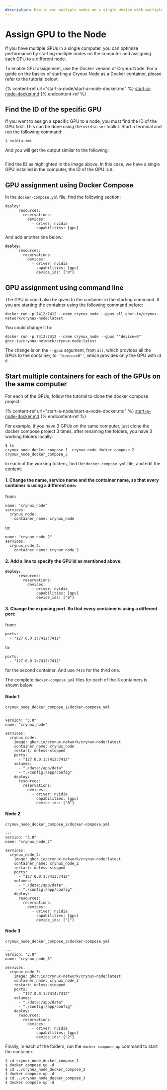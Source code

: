 ```yaml
---
description: How to run multiple nodes on a single device with multiple GPUs
---
```


# Assign GPU to the Node

If you have multiple GPUs in a single computer, you can optimize performance by starting multiple nodes on the computer and assigning each GPU to a different node.

To enable GPU assignment, use the Docker version of Crynux Node. For a guide on the basics of starting a Crynux Node as a Docker container, please refer to the tutorial below:

{% content-ref url="start-a-node/start-a-node-docker.md" %}
[start-a-node-docker.md](start-a-node/start-a-node-docker.md)
{% endcontent-ref %}

## Find the ID of the specific GPU

If you want to assign a specific GPU to a node, you must find the ID of the GPU first. This can be done using the `nvidia-smi` toolkit. Start a terminal and run the following command:

```
$ nvidia-smi
```

And you will get the output similar to the following:

<figure><img src="../.gitbook/assets/image (2).png" alt=""><figcaption></figcaption></figure>

Find the ID as highlighted in the image above. In this case, we have a single GPU installed in the computer, the ID of the GPU is `0`.&#x20;

## GPU assignment using Docker Compose

In the `docker-compose.yml` file, find the following section:

```
deploy:
      resources:
        reservations:
          devices:
            - driver: nvidia
              capabilities: [gpu]
```

And add another line below:

<pre><code><strong>deploy:
</strong>      resources:
        reservations:
          devices:
            - driver: nvidia
              capabilities: [gpu]
              device_ids: ["0"]
</code></pre>

## GPU assignment using command line

The GPU id could also be given to the container in the starting command. If you are starting the container using the following command before:

```
docker run -p 7412:7412 --name crynux_node --gpus all ghcr.io/crynux-network/crynux-node:latest
```

You could change it to:

```
docker run -p 7412:7412 --name crynux_node --gpus '"device=0"' ghcr.io/crynux-network/crynux-node:latest
```

The change is on the `--gpus` argument, from `all`, which provides all the GPUs to the container, to `'"device=0"'`, which provides only the GPU with id `0`.

## Start multiple containers for each of the GPUs on the same computer

For each of the GPUs, follow the tutorial to clone the docker compose project:

{% content-ref url="start-a-node/start-a-node-docker.md" %}
[start-a-node-docker.md](start-a-node/start-a-node-docker.md)
{% endcontent-ref %}

For example, if you have 3 GPUs on the same computer, just clone the docker compose project 3 times, after renaming the folders, you have 3 working folders locally:

```
$ ls
crynux_node_docker_compose_1  crynux_node_docker_compose_2  crynux_node_docker_compose_3
```

In each of the working folders, find the `docker-compose.yml` file, and edit the content:

#### 1. Change the name, service name and the container name, so that every container is using a different one:

&#x20;from:

```
name: "crynux_node"
services:
  crynux_node:
    container_name: crynux_node
```

to:

```
name: "crynux_node_2"
services:
  crynux_node_2:
    container_name: crynux_node_2
```

#### 2. Add a line to specify the GPU id as mentioned above:

<pre><code><strong>deploy:
</strong>      resources:
        reservations:
          devices:
            - driver: nvidia
              capabilities: [gpu]
              device_ids: ["0"]
</code></pre>

#### 3. Change the exposing port. So that every container is using a different port:

from:

```
ports:
  - "127.0.0.1:7412:7412"
```

to:

```
ports:
  - "127.0.0.1:7413:7412"
```

for the second container.  And use `7414` for the third one.

The complete `docker-compose.yml` files for each of the 3 containers is shown below:

#### Node 1

`crynux_node_docker_compose_1/docker-compose.yml`

```
---
version: "3.8"
name: "crynux_node"

services:
  crynux_node:
    image: ghcr.io/crynux-network/crynux-node:latest
    container_name: crynux_node
    restart: unless-stopped
    ports:
      - "127.0.0.1:7412:7412"
    volumes:
      - "./data:/app/data"
      - "./config:/app/config"
    deploy:
      resources:
        reservations:
          devices:
            - driver: nvidia
              capabilities: [gpu]
              device_ids: ["0"]
```

#### Node 2

`crynux_node_docker_compose_2/docker-compose.yml`

```
---
version: "3.8"
name: "crynux_node_2"

services:
  crynux_node_2:
    image: ghcr.io/crynux-network/crynux-node:latest
    container_name: crynux_node_2
    restart: unless-stopped
    ports:
      - "127.0.0.1:7413:7412"
    volumes:
      - "./data:/app/data"
      - "./config:/app/config"
    deploy:
      resources:
        reservations:
          devices:
            - driver: nvidia
              capabilities: [gpu]
              device_ids: ["1"]
```

#### Node 3

`crynux_node_docker_compose_3/docker-compose.yml`

```
---
version: "3.8"
name: "crynux_node_3"

services:
  crynux_node_3:
    image: ghcr.io/crynux-network/crynux-node:latest
    container_name: crynux_node_3
    restart: unless-stopped
    ports:
      - "127.0.0.1:7414:7412"
    volumes:
      - "./data:/app/data"
      - "./config:/app/config"
    deploy:
      resources:
        reservations:
          devices:
            - driver: nvidia
              capabilities: [gpu]
              device_ids: ["2"]
```

Finally, in each of the folders, run the `docker compose up` command to start the container:

```
$ cd crynux_node_docker_compose_1
$ docker compose up -d
$ cd ../crynux_node_docker_compose_2
$ docker compose up -d
$ cd ../crynux_node_docker_compose_3
$ docker compose up -d
```
